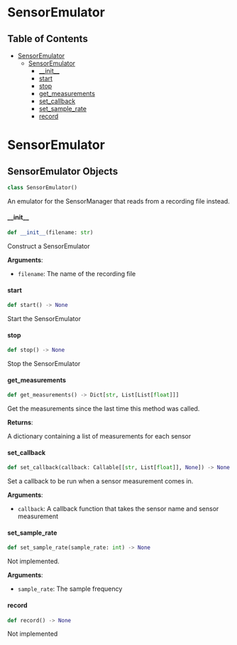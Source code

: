 # SensorEmulator

## Table of Contents

* [SensorEmulator](#SensorEmulator)
  * [SensorEmulator](#SensorEmulator.SensorEmulator)
    * [\_\_init\_\_](#SensorEmulator.SensorEmulator.__init__)
    * [start](#SensorEmulator.SensorEmulator.start)
    * [stop](#SensorEmulator.SensorEmulator.stop)
    * [get\_measurements](#SensorEmulator.SensorEmulator.get_measurements)
    * [set\_callback](#SensorEmulator.SensorEmulator.set_callback)
    * [set\_sample\_rate](#SensorEmulator.SensorEmulator.set_sample_rate)
    * [record](#SensorEmulator.SensorEmulator.record)

<a id="SensorEmulator"></a>

# SensorEmulator

<a id="SensorEmulator.SensorEmulator"></a>

## SensorEmulator Objects

```python
class SensorEmulator()
```

An emulator for the SensorManager that reads from a recording file instead.

<a id="SensorEmulator.SensorEmulator.__init__"></a>

#### \_\_init\_\_

```python
def __init__(filename: str)
```

Construct a SensorEmulator

**Arguments**:

- `filename`: The name of the recording file

<a id="SensorEmulator.SensorEmulator.start"></a>

#### start

```python
def start() -> None
```

Start the SensorEmulator

<a id="SensorEmulator.SensorEmulator.stop"></a>

#### stop

```python
def stop() -> None
```

Stop the SensorEmulator

<a id="SensorEmulator.SensorEmulator.get_measurements"></a>

#### get\_measurements

```python
def get_measurements() -> Dict[str, List[List[float]]]
```

Get the measurements since the last time this method was called.

**Returns**:

A dictionary containing a list of measurements for each sensor

<a id="SensorEmulator.SensorEmulator.set_callback"></a>

#### set\_callback

```python
def set_callback(callback: Callable[[str, List[float]], None]) -> None
```

Set a callback to be run when a sensor measurement comes in.

**Arguments**:

- `callback`: A callback function that takes the sensor name and sensor measurement

<a id="SensorEmulator.SensorEmulator.set_sample_rate"></a>

#### set\_sample\_rate

```python
def set_sample_rate(sample_rate: int) -> None
```

Not implemented.

**Arguments**:

- `sample_rate`: The sample frequency

<a id="SensorEmulator.SensorEmulator.record"></a>

#### record

```python
def record() -> None
```

Not implemented

